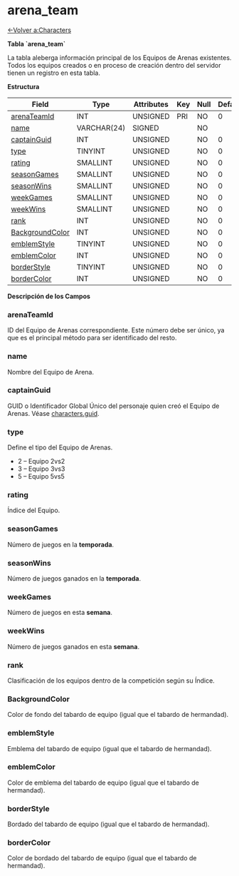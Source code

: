 # arena\_team

[<-Volver a:Characters](database-characters)

**Tabla \`arena\_team\`**

La tabla aleberga información principal de los Equipos de Arenas existentes. Todos los equipos creados o en proceso de creación dentro del servidor tienen un registro en esta tabla.

**Estructura**

| Field                 | Type        | Attributes | Key | Null | Default | Extra  | Comment |
| --------------------- | ----------- | ---------- | --- | ---- | ------- | ------ | ------- |
| [arenaTeamId][1]      | INT         | UNSIGNED   | PRI | NO   | 0       | Unique |         |
| [name][2]             | VARCHAR(24) | SIGNED     |     | NO   |         |        |         |
| [captainGuid][3]      | INT         | UNSIGNED   |     | NO   | 0       |        |         |
| [type][4]             | TINYINT     | UNSIGNED   |     | NO   | 0       |        |         |
| [rating][5]           | SMALLINT    | UNSIGNED   |     | NO   | 0       |        |         |
| [seasonGames][6]      | SMALLINT    | UNSIGNED   |     | NO   | 0       |        |         |
| [seasonWins][7]       | SMALLINT    | UNSIGNED   |     | NO   | 0       |        |         |
| [weekGames][8]        | SMALLINT    | UNSIGNED   |     | NO   | 0       |        |         |
| [weekWins][9]         | SMALLINT    | UNSIGNED   |     | NO   | 0       |        |         |
| [rank][10]            | INT         | UNSIGNED   |     | NO   | 0       |        |         |
| [BackgroundColor][11] | INT         | UNSIGNED   |     | NO   | 0       |        |         |
| [emblemStyle][12]     | TINYINT     | UNSIGNED   |     | NO   | 0       |        |         |
| [emblemColor][13]     | INT         | UNSIGNED   |     | NO   | 0       |        |         |
| [borderStyle][14]     | TINYINT     | UNSIGNED   |     | NO   | 0       |        |         |
| [borderColor][15]     | INT         | UNSIGNED   |     | NO   | 0       |        |         |

[1]: #arenateamid
[2]: #name
[3]: #captainguid
[4]: #type
[5]: #rating
[6]: #seasongames
[7]: #seasonwins
[8]: #weekgames
[9]: #weekwins
[10]: #rank
[11]: #backgroundcolor
[12]: #emblemstyle
[13]: #emblemcolor
[14]: #borderstyle
[15]: #bordercolor

**Descripción de los Campos**

### arenaTeamId

ID del Equipo de Arenas correspondiente. Este número debe ser único, ya que es el principal método para ser identificado del resto.

### name

Nombre del Equipo de Arena.

### captainGuid

GUID o Identificador Global Único del personaje quien creó el Equipo de Arenas. Véase [characters.guid](characters#guid).

### type

Define el tipo del Equipo de Arenas.

- 2 – Equipo 2vs2
- 3 – Equipo 3vs3
- 5 – Equipo 5vs5

### rating

Índice del Equipo.

### seasonGames

Número de juegos en la **temporada**.

### seasonWins

Número de juegos ganados en la **temporada**.

### weekGames

Número de juegos en esta **semana**.

### weekWins

Número de juegos ganados en esta **semana**.

### rank

Clasificación de los equipos dentro de la competición según su Índice.

### BackgroundColor

Color de fondo del tabardo de equipo (igual que el tabardo de hermandad).

### emblemStyle

Emblema del tabardo de equipo (igual que el tabardo de hermandad).

### emblemColor

Color de emblema del tabardo de equipo (igual que el tabardo de hermandad).

### borderStyle

Bordado del tabardo de equipo (igual que el tabardo de hermandad).

### borderColor

Color de bordado del tabardo de equipo (igual que el tabardo de hermandad).
